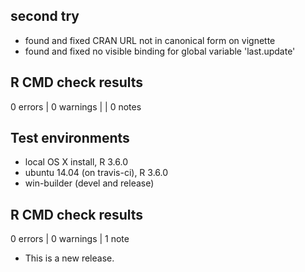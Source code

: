 ## second try
* found and fixed CRAN URL not in canonical form on vignette
* found and fixed no visible binding for global variable 'last.update'

## R CMD check results

0 errors | 0 warnings | | 0 notes


## Test environments
* local OS X install, R 3.6.0
* ubuntu 14.04 (on travis-ci), R 3.6.0 
* win-builder (devel and release)

## R CMD check results

0 errors | 0 warnings | 1 note

* This is a new release.
